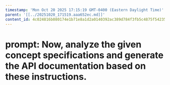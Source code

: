 ```yaml
---
timestamp: 'Mon Oct 20 2025 17:15:19 GMT-0400 (Eastern Daylight Time)'
parent: '[[../20251020_171519.aaa652ec.md]]'
content_id: 4c024816b080174e1b71e8a1d2a0140392ac389d784f3fb5c4875f54235b25da
---
```


# prompt: Now, analyze the given concept specifications and generate the API documentation based on these instructions.

